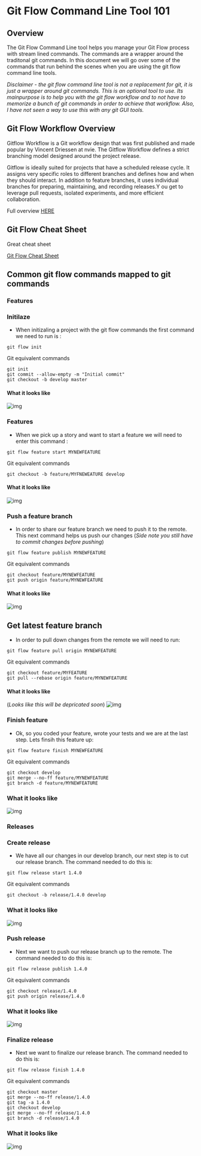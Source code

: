 # Git Flow Command Line Tool 101

## Overview
The Git Flow Command Line tool helps you manage your Git Flow process with stream lined commands. The commands are a wrapper around the traditonal git commands. In this document we will go over some of the commands that run behind the scenes when you are using the git flow command line tools.

*Disclaimer - the git flow command line tool is not a replacement for git, it is just a wrapper around git commands. This is an optional tool to use. Its mainpurpose is to help you with the git flow workflow and to not have to memorize a bunch of git commands in order to achieve that workflow. Also, I have not seen a way to use this with any git GUI tools.*



## Git Flow Workflow Overview
Gitflow Workflow is a Git workflow design that was first published and made popular by Vincent Driessen at nvie. The Gitflow Workflow defines a strict branching model designed around the project release.  

Gitflow is ideally suited for projects that have a scheduled release cycle. It assigns very specific roles to different branches and defines how and when they should interact. In addition to feature branches, it uses individual branches for preparing, maintaining, and recording releases.Y ou get to leverage pull requests, isolated experiments, and more efficient collaboration.

Full overview [HERE](https://www.atlassian.com/git/tutorials/comparing-workflows/gitflow-workflow)

## Git Flow Cheat Sheet
Great cheat sheet

[Git Flow Cheat Sheet](https://danielkummer.github.io/git-flow-cheatsheet/)

## Common git flow commands mapped to git commands
### **Features**
### Initilaze
* When initizaling a project with the git flow commands the first command we need to run is :
```
git flow init
```
Git equivalent commands
```
git init
git commit --allow-empty -m "Initial commit"
git checkout -b develop master
```
#### What it looks like
![img](img/git_flow_init.png)

### Features
* When we pick up a story and want to start a feature we will need to enter this command :
```
git flow feature start MYNEWFEATURE
```
Git equivalent commands
```
git checkout -b feature/MYFNEWEATURE develop
```
#### What it looks like
![img](img/git_flow_feature_start.png)

### Push a feature branch
* In order to share our feature branch we need to push it to the remote. This next command helps us push our changes (*Side note you still have to commit changes before pushing*)
```
git flow feature publish MYNEWFEATURE 	
```
Git equivalent commands
```
git checkout feature/MYNEWFEATURE
git push origin feature/MYNEWFEATURE
```
#### What it looks like
![img](img/git_flow_feature_publish.png)

## Get latest feature branch
* In order to pull down changes from the remote we will need to run:
```
git flow feature pull origin MYNEWFEATURE
```
Git equivalent commands
```
git checkout feature/MYFEATURE
git pull --rebase origin feature/MYNEWFEATURE
```

#### What it looks like
(*Looks like this will be depricated soon*)
![img](img/git_flow_feature_pull.png)

### Finish feature
* Ok, so you coded your feature, wrote your tests and  we are at the last step. Lets finsih this feature up:
```
git flow feature finish MYNEWFEATURE
```
Git equivalent commands
```
git checkout develop
git merge --no-ff feature/MYNEWFEATURE
git branch -d feature/MYNEWFEATURE
```
### What it looks like
![img](img/git_flow_feature_finish.png)

### **Releases**
### Create release
* We have all our changes in our develop branch, our next step is to cut our release branch. The command needed to do this is:
```
git flow release start 1.4.0
```
Git equivalent commands
```
git checkout -b release/1.4.0 develop
```
### What it looks like
![img](img/git_flow_release_start.png)

### Push release
* Next we want to push our release branch up to the remote. The command needed to do this is:
```
git flow release publish 1.4.0
```
Git equivalent commands
```
git checkout release/1.4.0
git push origin release/1.4.0
```
### What it looks like
![img](img/git_flow_release_start.png)

### Finalize release
* Next we want to finalize our release branch. The command needed to do this is:
```
git flow release finish 1.4.0
```
Git equivalent commands
```
git checkout master
git merge --no-ff release/1.4.0
git tag -a 1.4.0
git checkout develop
git merge --no-ff release/1.4.0
git branch -d release/1.4.0
```
### What it looks like
![img](img/git_flow_release_start.png)


